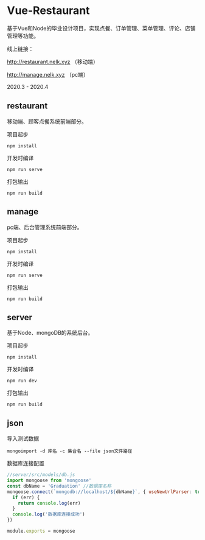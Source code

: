 # Vue-Restaurant

基于Vue和Node的毕业设计项目，实现点餐、订单管理、菜单管理、评论、店铺管理等功能。

线上链接：

http://restaurant.nelk.xyz （移动端）

http://manage.nelk.xyz （pc端）

2020.3 - 2020.4

## restaurant

移动端、顾客点餐系统前端部分。

项目起步

```shell
npm install
```

开发时编译

```shell
npm run serve
```

打包输出

```shell
npm run build
```



## manage

pc端、后台管理系统前端部分。

项目起步

```shell
npm install
```

开发时编译

```shell
npm run serve
```

打包输出

```shell
npm run build
```



## server

基于Node、mongoDB的系统后台。

项目起步

```shell
npm install
```

开发时编译

```shell
npm run dev
```

打包输出

```shell
npm run build
```



## json

导入测试数据

```shell
mongoimport -d 库名 -c 集合名 --file json文件路径
```

数据库连接配置

```js
//server/src/models/db.js
import mongoose from 'mongoose'
const dbName = 'Graduation' //数据库名称
mongoose.connect(`mongodb://localhost/${dbName}`, { useNewUrlParser: true }, function(err) {
  if (err) {
    return console.log(err)
  }
  console.log('数据库连接成功')
})

module.exports = mongoose
```

